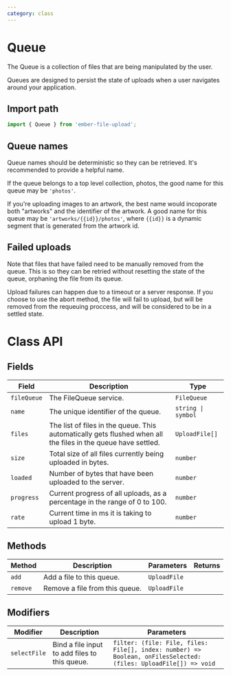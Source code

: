 ```yaml
---
category: class
---
```


# Queue

The Queue is a collection of files that are being manipulated by the user.

Queues are designed to persist the state of uploads when a user navigates around your application.

## Import path

```js
import { Queue } from 'ember-file-upload';
```

## Queue names

Queue names should be deterministic so they can be retrieved. It's recommended to provide a helpful name.

If the queue belongs to a top level collection, photos, the good name for this queue may be `'photos'`.

If you're uploading images to an artwork, the best name would incoporate both "artworks" and the identifier of the artwork. A good name for this queue may be `'artworks/{{id}}/photos'`, where `{{id}}` is a dynamic segment that is generated from the artwork id.

## Failed uploads

Note that files that have failed need to be manually removed from the queue. This is so they can be retried without resetting the state of the queue, orphaning the file from its queue.

Upload failures can happen due to a timeout or a server response. If you choose to use the abort method, the file will fail to upload, but will be removed from the requeuing proccess, and will be considered to be in a settled state.

# Class API

## Fields

| Field       | Description                                                                                                   | Type               |
| ----------- | ------------------------------------------------------------------------------------------------------------- | ------------------ |
| `fileQueue` | The FileQueue service.                                                                                        | `FileQueue`        |
| `name`      | The unique identifier of the queue.                                                                           | `string \| symbol` |
| `files`     | The list of files in the queue. This automatically gets flushed when all the files in the queue have settled. | `UploadFile[]`     |
| `size`      | Total size of all files currently being uploaded in bytes.                                                    | `number`           |
| `loaded`    | Number of bytes that have been uploaded to the server.                                                        | `number`           |
| `progress`  | Current progress of all uploads, as a percentage in the range of 0 to 100.                                    | `number`           |
| `rate`      | Current time in ms it is taking to upload 1 byte.                                                             | `number`           |

## Methods

| Method   | Description                    | Parameters   | Returns |
| -------- | ------------------------------ | ------------ | ------- |
| `add`    | Add a file to this queue.      | `UploadFile` |         |
| `remove` | Remove a file from this queue. | `UploadFile` |         |

## Modifiers

| Modifier     | Description                                   | Parameters                                                                                                      |
| ------------ | --------------------------------------------- | --------------------------------------------------------------------------------------------------------------- |
| `selectFile` | Bind a file input to add files to this queue. | `filter: (file: File, files: File[], index: number) => Boolean, onFilesSelected: (files: UploadFile[]) => void` |
